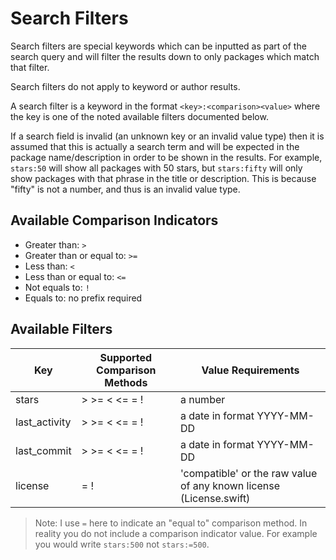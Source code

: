 # Search Filters

Search filters are special keywords which can be inputted as part of the search query and will filter the results down
to only packages which match that filter.

Search filters do not apply to keyword or author results.

A search filter is a keyword in the format `<key>:<comparison><value>` where the key is one of the noted available filters
documented below.

If a search field is invalid (an unknown key or an invalid value type) then it is assumed that this is actually a search
term and will be expected in the package name/description in order to be shown in the results. For example, `stars:50`
will show all packages with 50 stars, but `stars:fifty` will only show packages with that phrase in the title or description.
This is because "fifty" is not a number, and thus is an invalid value type.

## Available Comparison Indicators

* Greater than: `>`
* Greater than or equal to: `>=`
* Less than: `<`
* Less than or equal to: `<=`
* Not equals to: `!`
* Equals to: no prefix required

## Available Filters

| Key   | Supported Comparison Methods | Value Requirements |
| ----- | ---------------------------- | ------------------ |
| stars         | > >= < <= = ! | a number |
| last_activity | > >= < <= = ! | a date in format YYYY-MM-DD |
| last_commit   | > >= < <= = ! | a date in format YYYY-MM-DD |
| license       | = !           | 'compatible' or the raw value of any known license (License.swift) |

> Note: I use `=` here to indicate an "equal to" comparison method. In reality you do not include a comparison indicator
> value. For example you would write `stars:500` not `stars:=500`. 
